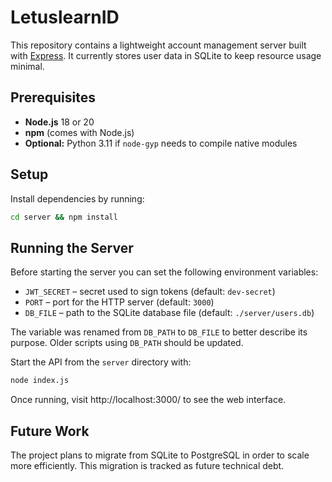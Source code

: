 # LetuslearnID

This repository contains a lightweight account management server built with [Express](https://expressjs.com/). It currently stores user data in SQLite to keep resource usage minimal.

## Prerequisites

- **Node.js** 18 or 20
- **npm** (comes with Node.js)
- **Optional:** Python 3.11 if `node-gyp` needs to compile native modules

## Setup

Install dependencies by running:

```bash
cd server && npm install
```

## Running the Server

Before starting the server you can set the following environment variables:

- `JWT_SECRET` – secret used to sign tokens (default: `dev-secret`)
- `PORT` – port for the HTTP server (default: `3000`)
- `DB_FILE` – path to the SQLite database file (default: `./server/users.db`)

The variable was renamed from `DB_PATH` to `DB_FILE` to better describe its
purpose. Older scripts using `DB_PATH` should be updated.

Start the API from the `server` directory with:

```bash
node index.js
```
Once running, visit http://localhost:3000/ to see the web interface.

## Future Work

The project plans to migrate from SQLite to PostgreSQL in order to scale more efficiently. This migration is tracked as future technical debt.
